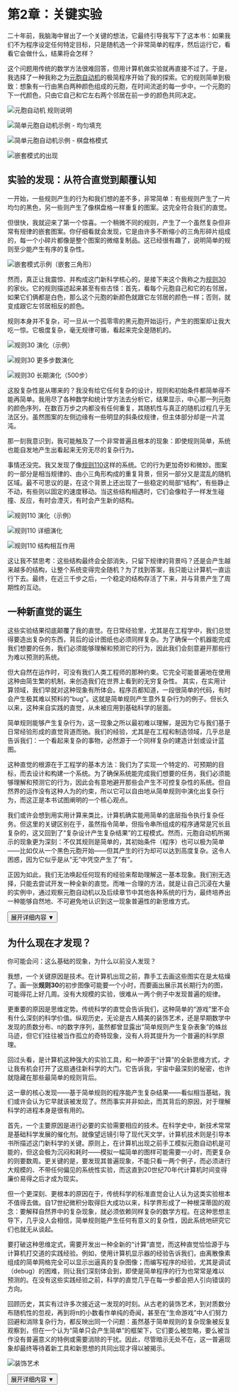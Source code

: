 # 第2章：关键实验

二十年前，我脑海中冒出了一个关键的想法，它最终引导我写下了这本书：如果我们不为程序设定任何特定目标，只是随机选一个非常简单的程序，然后运行它，看看它会做什么，结果将会怎样？

这个问题用传统的数学方法很难回答，但用计算机做实验就再直接不过了。于是，我选择了一种我称之为[元胞自动机](annotation:cellular-automata)的极简程序开始了我的探索。它的规则简单到极致：想象有一行由黑白两种颜色组成的元胞，在时间流逝的每一步中，一个元胞的下一代颜色，只由它自己和它左右两个邻居在前一步的颜色共同决定。

![元胞自动机 规则说明](../../images/cellular-automata/p24_2.png)

![简单元胞自动机示例 - 均匀填充](../../images/cellular-automata/p24_1.png)

![简单元胞自动机示例 - 棋盘格模式](../../images/cellular-automata/p25_1.png)

![嵌套模式的出现](../../images/cellular-automata/p25_2.png)

## 实验的发现：从符合直觉到颠覆认知

一开始，一些规则产生的行为和我们想的差不多，非常简单：有些规则产生了一片均匀的黑色，另一些则产生了像棋盘格一样重复的图案。这完全符合我们的直觉。

但很快，我就迎来了第一个惊喜。一个稍微不同的规则，产生了一个虽然复杂但非常有规律的嵌套图案。你仔细看就会发现，它是由许多不断缩小的三角形碎片组成的，每一个小碎片都像是整个图案的微缩复制品。这已经很有趣了，说明简单的规则至少能产生有序的复杂性。

![嵌套模式示例（嵌套三角形）](../../images/cellular-automata/p26_1.png)

然而，真正让我震惊、并构成这门新科学核心的，是接下来这个我称之为[规则30](annotation:rule-30)的家伙。它的规则描述起来甚至有些古怪：首先，看每个元胞自己和它的右邻居，如果它们俩都是白色，那么这个元胞的新颜色就跟它左邻居的颜色一样；否则，就变成跟它左邻居相反的颜色。

规则本身并不复杂，可一旦从一个孤零零的黑元胞开始运行，产生的图案却让我大吃一惊。它极度复杂，毫无规律可循，看起来完全是随机的。

![规则30 演化（示例）](../../images/cellular-automata/p27_1.png)

![规则30 更多步数演化](../../images/cellular-automata/p29.png)

![规则30 长期演化（500步）](../../images/cellular-automata/p30.png)
<!-- 可替换为交互式 Demo： demos/wolfram-rules-explorer/ 或者使用 ../../images/cellular-automata/cellular-automata-rule-30.svg -->

这股复杂性是从哪来的？我没有给它任何复杂的设计，规则和初始条件都简单得不能再简单。我用尽了各种数学和统计学方法去分析它，结果显示，中心那一列元胞的颜色序列，在数百万步之内都没有任何重复，其随机性与真正的随机过程几乎无法区分。虽然图案的左侧边缘有一些明显的斜条纹规律，但主体部分却是一片混沌。

那一刻我意识到，我可能触及了一个非常普遍且根本的现象：即使规则简单，系统也能自发地产生出看起来无穷无尽的复杂行为。

事情还没完。我又发现了像[规则110](annotation:rule-110)这样的系统。它的行为更加奇妙和微妙。图案的一部分是相当规律的、由小三角形构成的重复背景，但另一部分又是混乱的随机区域。最不可思议的是，在这个背景上还出现了一些稳定的局部“结构”，有些静止不动，有些则以固定的速度移动。当这些结构相遇时，它们会像粒子一样发生碰撞、反应，有时会湮灭，有时会产生新的结构。

![规则110 演化（示例）](../../images/cellular-automata/rule-110-p32.png)

![规则110 详细演化](../../images/cellular-automata/rule-110-p33.png)

![规则110 结构相互作用](../../images/cellular-automata/rule-110-p34.png)
<!-- 交互式 Demo 可链接到 demos/chapter3/turing-machine-demo.html 或 ../../images/computational-art/rule-110-pattern.png -->

这让我不禁思考：这些结构最终会全部消失，只留下规律的背景吗？还是会产生越来越多的结构，让整个系统变得完全随机？为了找到答案，我只能让计算机一直运行下去。最终，在近三千步之后，一个稳定的结构存活了下来，并与背景产生了周期性的互动。

## 一种新直觉的诞生

<div class="content-layer simplified">
这些实验结果彻底颠覆了我的直觉。在日常经验里，尤其是在工程学中，我们总觉得要造出复杂的东西，背后的设计图纸也必须同样复杂。为了确保一个机器能完成我们想要的任务，我们必须能够理解和预测它的行为，因此我们会刻意避开那些行为难以预测的系统。

但大自然在运作时，可没有我们人类工程师的那种约束。它完全可能普遍地在使用这种由简生繁的机制，来创造我们在世界上看到的无穷复杂性。
其实，在实用计算领域，我们早就对这种现象有所体会。程序员都知道，一段很简单的代码，有时会产生极其难以预料的“bug”。这就是简单规则产生意外复杂行为的例子。但长久以来，这种来自实践的直觉，从未被应用到基础科学的层面。
</div>
<div class="content-layer detailed">
简单规则能够产生复杂行为，这一现象之所以最初难以理解，是因为它与我们基于日常经验形成的直觉背道而驰。我们的经验，尤其是在工程和制造领域，几乎总是告诉我们：一个看起来复杂的事物，必然源于一个同样复杂的建造计划或设计蓝图。

这种直觉的根源在于工程学的基本方法：我们为了实现一个特定的、可预期的目标，而去设计和构建一个系统。为了确保系统能完成我们想要的任务，我们必须能够理解和预测它的行为，因此会有意地避开那些会产生不可控复杂性的系统。但自然界的运作没有这种人为的约束，所以它可以自由地从简单规则中演化出复杂行为，而这正是本书试图阐明的一个核心观点。

我们或许会想到用实用计算来类比，计算机确实能用简单的底层指令执行复杂任务。但这里的关键区别在于，虽然指令简单，但指令串所组成的程序通常是冗长且复杂的，这又回到了“复杂设计产生复杂结果”的工程模式。然而，元胞自动机所揭示的现象更为深刻：不仅其规则是简单的，其初始条件（程序）也可以极为简单——比如仅从一个黑色元胞开始——但其产生的行为却可以达到高度复杂。这令人困惑，因为它似乎是从“无”中凭空产生了“有”。

正因为如此，我们无法唤起任何现有的经验来帮助理解这一基本现象。我们别无选择，只能去尝试开发一种全新的直觉。而唯一合理的方法，就是让自己沉浸在大量的实例中，通过观察元胞自动机以及后续章节中其他各种系统的行为，最终培养出一种能够自然地、不可避免地认识到这一现象普遍性的新思维方式。
</div>
<button class="expand-toggle" data-target="simplified" data-expanded="false">
  <span class="toggle-text">展开详细内容</span>
  <span class="toggle-icon">▼</span>
</button>

## 为什么现在才发现？

<div class="content-layer simplified">
你可能会问：这么基础的现象，为什么以前没人发现？

我想，一个关键原因是技术。在计算机出现之前，靠手工去画这些图实在是太枯燥了。画一张**规则30**的初步图像可能要一个小时，而要画出展示其长期行为的图，可能得花上好几周。没有大规模的实验，很难从一两个例子中发现普遍的规律。

更重要的原因是思维定势。传统科学的直觉会告诉我们，这种简单的“游戏”里不会有什么深刻的科学价值。纵观历史，无论是古人精美的装饰艺术，还是早期数学中发现的质数分布、π的数字序列，虽然都曾显露出“简单规则产生复杂表象”的蛛丝马迹，但它们往往被当作孤立的奇特现象，没有人将其提升为一个普遍的科学原理。

回过头看，是计算机这种强大的实验工具，和一种源于“计算”的全新思维方式，才让我有机会打开了这扇通往新科学的大门。它告诉我，宇宙中最深刻的秘密，也许就隐藏在那些最简单的规则背后。
</div>
<div class="content-layer detailed">

这一章的核心发现——基于简单规则的程序能产生复杂结果——看似相当基础，我们或许会认为它早就该被发现了。然而事实并非如此，而其背后的原因，对于理解科学的进程本身是很有用的。

首先，一个主要原因是进行必要的实验需要相应的技术。在科学史中，新技术常常是基础科学发展的催化剂。就像望远镜引导了现代天文学，计算机技术则是引导本书所描述这门新科学的关键。原则上，在计算机出现之前手工模拟元胞自动机是可能的，但这会极为沉闷和耗时——模拟一幅简单的图样可能需要一小时，而更复杂的则要数周。更关键的是，要发现其普遍现象，不能只看一两个例子，而必须进行大规模的、不带任何偏见的系统性实验，而这直到20世纪70年代计算机时间变得廉价易得之后才成为现实。

但一个更深刻、更根本的原因在于，传统科学的标准直觉会让人认为这类实验根本不值得去做。自17世纪微积分取得巨大成功以来，科学界形成了一种根深蒂固的观念：要解释自然界中的复杂现象，就必须依赖同样复杂的数学方程。在这种思想主导下，几乎没人会相信，简单规则能产生任何有意义的复杂性，因此系统地研究它们也就无从谈起。

要打破这种思维定式，需要开发出一种全新的“计算”直觉，而这种直觉恰恰源于与计算机打交道的实践经验。例如，使用计算机显示器的经验告诉我们，由离散像素组成的简单网格完全可以显示出逼真的复杂图像；而编写程序的经验，尤其是调试（debug）的困难，则让我们深刻体会到，即使是简单程序的行为也常常是难以预测的。在没有这些实践经验之前，科学的直觉几乎在每一步都会把人引向错误的方向。

回顾历史，其实有过许多次接近这一发现的时刻。从古老的装饰艺术，到对质数分布随机性的忽视，再到将π的小数看作单纯的奇闻，甚至在“生命游戏”中人们努力回避和消除复杂行为，都反映出同一个问题：虽然基于简单规则的复杂现象被反复观察到，但在一个认为“简单只会产生简单”的框架下，它们要么被忽略，要么被当作没有普遍意义的特例或需要消除的干扰。因此，尽管暗示无处不在，这一普遍现象却最终等待着新工具和新思想的共同出现才得以被揭示。

![装饰艺术](../../images/chapter2-p43.jpg)

</div>
<button class="expand-toggle" data-target="simplified" data-expanded="false">
  <span class="toggle-text">展开详细内容</span>
  <span class="toggle-icon">▼</span>
</button>
